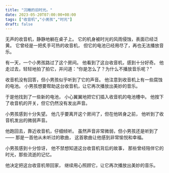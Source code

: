 ```yaml
---
title: "沉睡的旧时光。"
date: 2023-05-20T07:00:00+08:00
tags: ["收音机","小男孩","时光"]
draft: false
---
```


无声的收音机，静静地躺在桌子上。
它的机身被时光的风雨侵蚀，表面已经泛黄。
它曾经是一把炙手可热的收音机，
但它的电池已经用尽了，再也无法播放音乐。

有一天，一个小男孩路过了这个房间。
他看到了这台收音机，感到十分好奇。
他走过去，轻轻地拍了拍它，并问道：“你是怎么了？为什么不播放音乐呢？”

收音机没有回答，但小男孩似乎听到了它的声音。
他注意到收音机上有一些腐蚀的电池。
小男孩想要帮助这台收音机，让它再次播放出美妙的音乐。

于是他找到了一些新的电池，
小心翼翼地把它们插入收音机的电池槽中。
他按下了收音机的开关，但它仍然没有发出声音。

小男孩感到十分失望。
他几乎要离开这个房间了，但在他转身之前，
他听到了收音机发出的微弱声音。

他跑回去，靠近收音机，仔细倾听。
虽然声音非常微弱，但小男孩还是听到了——
那是一首他从未听过的歌曲，
这首歌曲让他感到非常愉悦和幸福。

小男孩感到十分惊讶，
他不禁想知道这台收音机背后的故事，
那些曾经陪伴它的时光，那些流逝的记忆。

他决定把这台收音机带回家，
继续用心照顾它，让它再次播放出美妙的音乐。